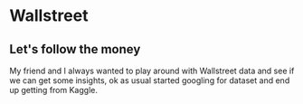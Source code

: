 # Wallstreet

## Let's follow the money
My friend and I always wanted to play around with Wallstreet data and see if we can get some insights, ok as usual started googling for dataset and end up getting from Kaggle. 
